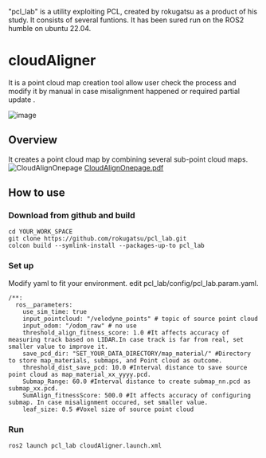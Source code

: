 "pcl_lab" is a utility exploiting PCL, created by rokugatsu as a product of his study. It consists of several funtions.
It has been sured run on the ROS2 humble on ubuntu 22.04.

# cloudAligner
It is a point cloud map creation tool allow user check the process and modify it by manual in case misalignment happened or required partial update .

![image](https://github.com/rokugatsu/pcl_lab/assets/120123933/73afaace-516a-4c40-9897-8eaa0c86d2a8)
## Overview
It creates a point cloud map by combining several sub-point cloud maps.   
![CloudAlignOnepage](https://github.com/rokugatsu/pcl_lab/assets/120123933/724d24b3-695f-466b-bdf8-cf03192319d4)
[CloudAlignOnepage.pdf](https://github.com/rokugatsu/pcl_lab/files/15048997/CloudAlignOnepage.pdf)

## How to use
### Download from github and build
```
cd YOUR_WORK_SPACE
git clone https://github.com/rokugatsu/pcl_lab.git
colcon build --symlink-install --packages-up-to pcl_lab
```
### Set up
Modify yaml to fit your environment.
edit pcl_lab/config/pcl_lab.param.yaml.
```
/**:
  ros__parameters:
    use_sim_time: true
    input_pointcloud: "/velodyne_points" # topic of source point cloud
    input_odom: "/odom_raw" # no use
    threshold_align_fitness_score: 1.0 #It affects accuracy of measuring track based on LIDAR.In case track is far from real, set smaller value to improve it.
    save_pcd_dir: "SET_YOUR_DATA_DIRECTORY/map_material/" #Directory to store map_materials, submaps, and Point cloud as outcome. 
    threshold_dist_save_pcd: 10.0 #Interval distance to save source point cloud as map_material_xx_yyyy.pcd.
    Submap_Range: 60.0 #Interval distance to create submap_nn.pcd as submap_xx.pcd.
    SumAlign_fitnessScore: 500.0 #It affects accuracy of configuring submap. In case misalignment occured, set smaller value.
    leaf_size: 0.5 #Voxel size of source point cloud
```

### Run
```
ros2 launch pcl_lab cloudAligner.launch.xml 
```

